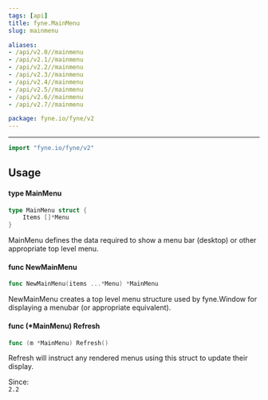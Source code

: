 ```yaml
---
tags: [api]
title: fyne.MainMenu
slug: mainmenu

aliases:
- /api/v2.0//mainmenu
- /api/v2.1//mainmenu
- /api/v2.2//mainmenu
- /api/v2.3//mainmenu
- /api/v2.4//mainmenu
- /api/v2.5//mainmenu
- /api/v2.6//mainmenu
- /api/v2.7//mainmenu

package: fyne.io/fyne/v2
---
```



---
```go
import "fyne.io/fyne/v2"
```

## Usage

#### type MainMenu

```go
type MainMenu struct {
	Items []*Menu
}
```

MainMenu defines the data required to show a menu bar (desktop) or other appropriate top level menu.

#### func  NewMainMenu

```go
func NewMainMenu(items ...*Menu) *MainMenu
```
NewMainMenu creates a top level menu structure used by fyne.Window for displaying a menubar (or appropriate equivalent).

#### func (*MainMenu) Refresh

```go
func (m *MainMenu) Refresh()
```
Refresh will instruct any rendered menus using this struct to update their display.


<div class="since">Since: <code>
2.2</code></div>
